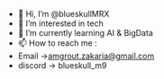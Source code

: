 - 👋 Hi, I’m @blueskullMRX
- 👀 I’m interested in tech
- 🌱 I’m currently learning AI & BigData 
- 📫 How to reach me :
- Email    ->amgrout.zakaria@gmail.com
- discord  -> blueskull_m9

<!---
blueskullMRX/blueskullMRX is a ✨ special ✨ repository because its `README.md` (this file) appears on your GitHub profile.
You can click the Preview link to take a look at your changes.
--->

